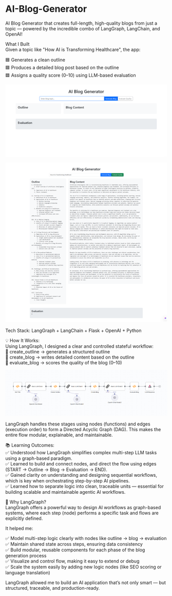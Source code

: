 # AI-Blog-Generator<br>
AI Blog Generator that creates full-length, high-quality blogs from just a topic — powered by the incredible combo of LangGraph, LangChain, and OpenAI!<br>

What I Built<br>
Given a topic like "How AI is Transforming Healthcare", the app:<br>

🟦 Generates a clean outline<br>
🟦 Produces a detailed blog post based on the outline<br>
🟦 Assigns a quality score (0–10) using LLM-based evaluation<br>

![image alt](https://github.com/Narendra8767/AI-Blog-Generator/blob/9914a51cf2f91388b81b8b01475480ca79f723cb/image/UI.png)

![image alt](https://github.com/Narendra8767/AI-Blog-Generator/blob/731086812d25bfbfed83a744282427b78010414f/image/AI%20blog%20full%20screen%20image.png)

Tech Stack: LangGraph + LangChain + Flask + OpenAI + Python<br>

💡 How It Works:<br>
Using LangGraph, I designed a clear and controlled stateful workflow:<br>
🔹 create_outline → generates a structured outline<br>
🔹 create_blog → writes detailed content based on the outline<br>
🔹 evaluate_blog → scores the quality of the blog (0–10)<br>

![image alt](https://github.com/Narendra8767/AI-Blog-Generator/blob/cad6ec264e1889cfeec1e8d785e022920d4db840/image/workflow.png)

LangGraph handles these stages using nodes (functions) and edges (execution order) to form a Directed Acyclic Graph (DAG). This makes the entire flow modular, explainable, and maintainable.<br>

📚 Learning Outcomes:<br>
✅ Understood how LangGraph simplifies complex multi-step LLM tasks using a graph-based paradigm.<br>
✅ Learned to build and connect nodes, and direct the flow using edges (START → Outline → Blog → Evaluation → END).<br>
✅ Gained clarity on understanding and designing sequential workflows, which is key when orchestrating step-by-step AI pipelines.<br>
✅ Learned how to separate logic into clean, traceable units — essential for building scalable and maintainable agentic AI workflows.<br>

🧠 Why LangGraph?<br>
LangGraph offers a powerful way to design AI workflows as graph-based systems, where each step (node) performs a specific task and flows are explicitly defined.<br>

It helped me:<br>

✅ Model multi-step logic clearly with nodes like outline → blog → evaluation<br>
✅ Maintain shared state across steps, ensuring data consistency<br>
✅ Build modular, reusable components for each phase of the blog generation process<br>
✅ Visualize and control flow, making it easy to extend or debug<br>
✅ Scale the system easily by adding new logic nodes (like SEO scoring or language translation)<br>

LangGraph allowed me to build an AI application that’s not only smart — but structured, traceable, and production-ready.<br>
